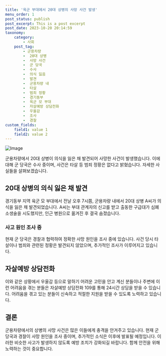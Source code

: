 ```yaml
---
title: '육군 부대에서 20대 상병의 사망 사건 발생'
menu_order: 1
post_status: publish
post_excerpt: This is a post excerpt
post_date: 2023-10-20 20:14:59
taxonomy:
    category:
        - 사회
    post_tag:
        - 군용차량
        -  20대 상병
        -  사망 사건
        -  군 당국
        -  수사
        -  의식 잃음
        -  발견
        -  군용차량 내
        -  타살
        -  범죄 정황
        -  경기동부
        -  육군 모 부대
        -  자살예방 상담전화
        -  우울감
        -  조사
        -  경찰
custom_fields:
    field1: value 1
    field2: value 2
---
```


![Image](https://imgnews.pstatic.net/image/421/2024/02/06/0007339380_001_20240206185404535.jpg?type=w647)


군용차량에서 20대 상병이 의식을 잃은 채 발견되어 사망한 사건이 발생했습니다. 이에 대해 군 당국은 수사 중이며, 사건은 타살 등 범죄 정황은 없다고 밝혔습니다. 자세한 사실들을 살펴보겠습니다.

## 20대 상병의 의식 잃은 채 발견

경기동부 지역 육군 모 부대에서 전날 오후 7시쯤, 군용차량 내에서 20대 상병 A씨가 의식을 잃은 채 발견되었습니다. A씨는 부대 관계자의 신고를 받고 출동한 구급대가 심폐소생술을 시도했지만, 인근 병원으로 옮겨진 후 결국 숨졌습니다.

### 사고 원인 조사 중

현재 군 당국은 경찰과 협력하여 정확한 사망 원인을 조사 중에 있습니다. 사건 당시 타살이나 범죄와 관련된 정황은 발견되지 않았으며, 추가적인 조사가 이루어지고 있습니다.

## 자살예방 상담전화

이와 같은 상황에서 우울감 등으로 말하기 어려운 고민을 안고 계신 분들이나 주변에 이런 어려움을 겪는 분들은 자살예방 상담전화 109를 통해 24시간 상담을 받을 수 있습니다. 어려움을 겪고 있는 분들이 신속하고 적절한 지원을 받을 수 있도록 노력하고 있습니다.

## 결론

군용차량에서의 상병의 사망 사건은 많은 이들에게 충격을 안겨주고 있습니다. 현재 군 당국과 경찰이 사망 원인을 조사 중이며, 추가적인 소식은 이후에 발표될 예정입니다. 이러한 비슷한 사고가 발생하지 않도록 예방 조치가 강화되길 바랍니다. 함께 안전을 위해 노력하는 것이 중요합니다.
